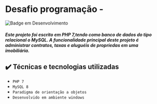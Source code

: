 # Desafio programação - 

![Badge em Desenvolvimento](http://img.shields.io/static/v1?label=STATUS&message=EM?PROGRESSO&color=RED&style=for-the-badge)

##### Este projeto foi escrito em PHP 7,tendo como banco de dados do tipo relacional o MySQL. A funcionalidade principal deste projeto é administrar contratos, taxas e aluguéis de propriedas em uma imobiliária.

## ✔️ Técnicas e tecnologias utilizadas

- ``PHP 7``
- ``MySQL 8``
- ``Paradigma de orientação a objetos``
- ``Desenvolvido em ambiente windows``




